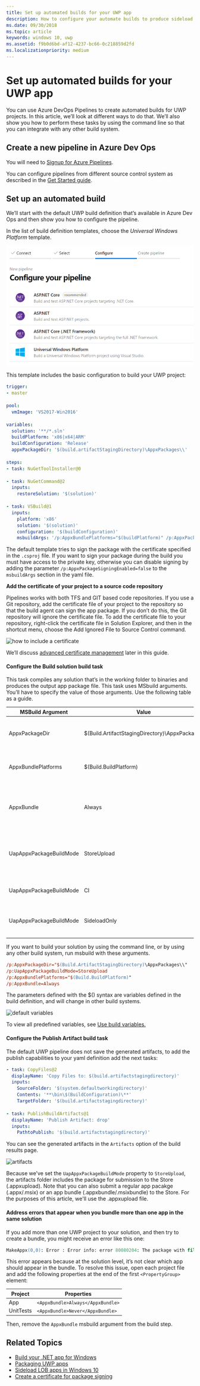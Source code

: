 ```yaml
---
title: Set up automated builds for your UWP app
description: How to configure your automate builds to produce sideload and/or Store packages.
ms.date: 09/30/2018
ms.topic: article
keywords: windows 10, uwp
ms.assetid: f9b0d6bd-af12-4237-bc66-0c218859d2fd
ms.localizationpriority: medium
---
```

# Set up automated builds for your UWP app

You can use Azure DevOps Pipelines to create automated builds for UWP projects.
In this article, we’ll look at different ways to do that.  We’ll also show you how to perform these tasks by using the command line so that you can integrate with any other build system.

## Create a new pipeline in Azure Dev Ops

You will need to [Signup for Azure Pipelines](https://docs.microsoft.com/azure/devops/pipelines/get-started/pipelines-sign-up).

You can configure pipelines from different source control system as described in the [Get Started guide](https://docs.microsoft.com/azure/devops/pipelines/get-started-yaml).

## Set up an automated build

We’ll start with the default UWP build definition that’s available in Azure Dev Ops and then show you how to configure the pipeline.

In the list of build definition templates, choose the *Universal Windows Platform* template.

![Select the UWP template](images/select-yaml-template.png)

This template includes the basic configuration to build your UWP project:

```yaml
trigger:
- master

pool:
  vmImage: 'VS2017-Win2016'

variables:
  solution: '**/*.sln'
  buildPlatform: 'x86|x64|ARM'
  buildConfiguration: 'Release'
  appxPackageDir: '$(build.artifactStagingDirectory)\AppxPackages\\'

steps:
- task: NuGetToolInstaller@0

- task: NuGetCommand@2
  inputs:
    restoreSolution: '$(solution)'

- task: VSBuild@1
  inputs:
    platform: 'x86'
    solution: '$(solution)'
    configuration: '$(buildConfiguration)'
    msbuildArgs: '/p:AppxBundlePlatforms="$(buildPlatform)" /p:AppxPackageDir="$(appxPackageDir)" /p:AppxBundle=Always /p:UapAppxPackageBuildMode=StoreUpload'

```

The default template tries to sign the package with the certificate specified in the `.csproj` file. If you want to sign your package during the build you must have access to the private key, otherwise you can disable signing by adding the parameter `/p:AppxPackageSigningEnabled=false` to the `msbuildArgs` section in the yaml file.

**Add the certificate of your project to a source code repository**

Pipelines works with both TFS and GIT based code repositories.
If you use a Git repository, add the certificate file of your project to the repository so that the build agent can sign the app package. If you don’t do this, the Git repository will ignore the certificate file.
To add the certificate file to your repository, right-click the certificate file in Solution Explorer, and then in the shortcut menu, choose the Add Ignored File to Source Control command.

![how to include a certificate](images/building-screen1.png)

We’ll discuss [advanced certificate management](#certificates-best-practices) later in this guide.

#### Configure the Build solution build task

This task compiles any solution that’s in the working folder to binaries and produces the output app package file.
This task uses MSbuild arguments.  You’ll have to specify the value of those arguments. Use the following table as a guide.

|**MSBuild Argument**|**Value**|**Description**|
|--------------------|---------|---------------|
|AppxPackageDir|$(Build.ArtifactStagingDirectory)\AppxPackages|Defines the folder to store the generated artifacts.|
|AppxBundlePlatforms|$(Build.BuildPlatform)|Allows you to define the platforms to include in the bundle.|
|AppxBundle|Always|Creates an appxbundle with the appx files for the platform specified.|
|UapAppxPackageBuildMode|StoreUpload|Generates the `.appxupload` file and the _Test folder for sideloading.. |
|UapAppxPackageBuildMode|CI|Generates the appxupload file only|
|UapAppxPackageBuildMode|SideloadOnly|Generates the _Test folder for sideloading only|

If you want to build your solution by using the command line, or by using any other build system, run msbuild with these arguments.

```ps
/p:AppxPackageDir="$(Build.ArtifactStagingDirectory)\AppxPackages\\"
/p:UapAppxPackageBuildMode=StoreUpload
/p:AppxBundlePlatforms="$(Build.BuildPlatform)"
/p:AppxBundle=Always
```

The parameters defined with the $() syntax are variables defined in the build definition, and will change in other build systems.

![default variables](images/building-screen5.png)

To view all predefined variables, see [Use build variables.](https://docs.microsoft.com/azure/devops/pipelines/build/variables)

#### Configure the Publish Artifact build task

The default UWP pipeline does not save the generated artifacts, to add the publish capabilities to your yaml definition add the next tasks:

```yaml
- task: CopyFiles@2
  displayName: 'Copy Files to: $(build.artifactstagingdirectory)'
  inputs:
    SourceFolder: '$(system.defaultworkingdirectory)'
    Contents: '**\bin\$(BuildConfiguration)\**'
    TargetFolder: '$(build.artifactstagingdirectory)'

- task: PublishBuildArtifacts@1
  displayName: 'Publish Artifact: drop'
  inputs:
    PathtoPublish: '$(build.artifactstagingdirectory)'
```

You can see the generated artifacts in the `Artifacts` option of the build results page.

![artifacts](images/building-screen6.png)

Because we’ve set the `UapAppxPackageBuildMode` property to `StoreUpload`, the artifacts folder includes the package for submission to the Store (.appxupload). Note that you can also submit a regular app pacakge (.appx/.msix) or an app bundle (.appxbundle/.msixbundle) to the Store. For the purposes of this article, we'll use the .appxupload file.



#### Address errors that appear when you bundle more than one app in the same solution

If you add more than one UWP project to your solution, and then try to create a bundle, you might receive an error like this one:

```ps
MakeAppx(0,0): Error : Error info: error 80080204: The package with file name "AppOne.UnitTests_0.1.2595.0_x86.appx" and package full name "8ef641d1-4557-4e33-957f-6895b122f1e6_0.1.2595.0_x86__scrj5wvaadcy6" is not valid in the bundle because it has a different package family name than other packages in the bundle
```

This error appears because at the solution level, it’s not clear which app should appear in the bundle.
To resolve this issue, open each project file and add the following properties at the end of the first `<PropertyGroup>` element:

|**Project**|**Properties**|
|-------|----------|
|App|`<AppxBundle>Always</AppxBundle>`|
|UnitTests|`<AppxBundle>Never</AppxBundle>`|

Then, remove the `AppxBundle` msbuild argument from the build step.

## Related Topics

- [Build your .NET app for Windows](https://www.visualstudio.com/docs/build/get-started/dot-net)
- [Packaging UWP apps](https://msdn.microsoft.com/windows/uwp/packaging/packaging-uwp-apps)
- [Sideload LOB apps in Windows 10](https://technet.microsoft.com/itpro/windows/deploy/sideload-apps-in-windows-10)
- [Create a certificate for package signing](https://docs.microsoft.com/windows/uwp/packaging/create-certificate-package-signing)
